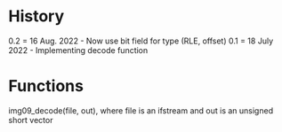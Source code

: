 # History
0.2 = 16 Aug. 2022 - Now use bit field for type (RLE, offset)
0.1 = 18 July 2022 - Implementing decode function

# Functions
img09_decode(file, out), where file is an ifstream and out is an unsigned short vector
